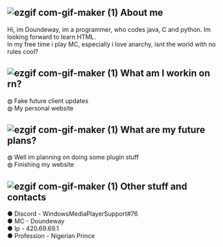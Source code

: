## ![ezgif com-gif-maker (1)](https://user-images.githubusercontent.com/49508387/118461427-55acb200-b706-11eb-8958-90523e8af7f9.gif) About me
Hi, im Doundeway, im a programmer, who codes java, C and python. Im looking forward to learn HTML.<br/>
In my free time i play MC, especially i love anarchy, isnt the world with no rules cool?

## ![ezgif com-gif-maker (1)](https://user-images.githubusercontent.com/49508387/118461427-55acb200-b706-11eb-8958-90523e8af7f9.gif) What am I workin on rn?
◍ Fake future client updates<br/>
◍ My personal website
 
## ![ezgif com-gif-maker (1)](https://user-images.githubusercontent.com/49508387/118461427-55acb200-b706-11eb-8958-90523e8af7f9.gif) What are my future plans?
◍ Well im planning on doing some plugin stuff<br/>
◍ Finishing my website
## ![ezgif com-gif-maker (1)](https://user-images.githubusercontent.com/49508387/118461427-55acb200-b706-11eb-8958-90523e8af7f9.gif) Other stuff and contacts
● Discord - WindowsMediaPlayerSupport#76<br/>
● MC - Doundeway<br/>
● Ip - 420.69.69.1<br/>
● Profession - Nigerian Prince
